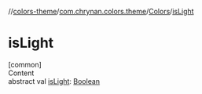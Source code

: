 //[colors-theme](../../../index.md)/[com.chrynan.colors.theme](../index.md)/[Colors](index.md)/[isLight](is-light.md)



# isLight  
[common]  
Content  
abstract val [isLight](is-light.md): [Boolean](https://kotlinlang.org/api/latest/jvm/stdlib/kotlin/-boolean/index.html)  



